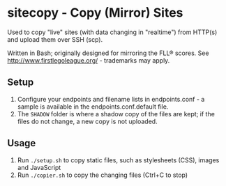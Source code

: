 # sitecopy - Copy (Mirror) Sites

Used to copy "live" sites (with data changing in "realtime") from HTTP(s) and upload them over SSH (scp).

Written in Bash; originally designed for mirroring the FLL&reg; scores.
See http://www.firstlegoleague.org/ - trademarks may apply.

## Setup
1. Configure your endpoints and filename lists in endpoints.conf - a sample is available in the endpoints.conf.default file.
1. The `SHADOW` folder is where a shadow copy of the files are kept; if the files do not change, a new copy is not uploaded.

## Usage
1. Run `./setup.sh` to copy static files, such as stylesheets (CSS), images and JavaScript
1. Run `./copier.sh` to copy the changing files (Ctrl+C to stop)
